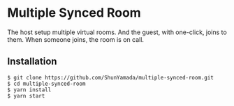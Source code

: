 # Multiple Synced Room

The host setup multiple virtual rooms. And the guest, with one-click, joins to them. When someone joins, the room is on call.

## Installation

```
$ git clone https://github.com/ShunYamada/multiple-synced-room.git
$ cd multiple-synced-room
$ yarn install
$ yarn start
```
